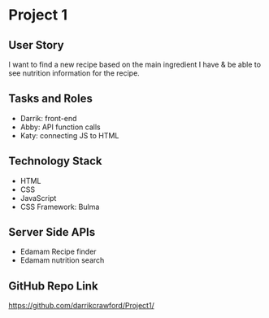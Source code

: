 # Project 1

## User Story
I want to find a new recipe based on the main ingredient I have & be able to see nutrition information for the recipe. 

## Tasks and Roles
* Darrik: front-end
* Abby: API function calls 
* Katy: connecting JS to HTML

## Technology Stack
* HTML
* CSS
* JavaScript
* CSS Framework: Bulma

## Server Side APIs
* Edamam Recipe finder
* Edamam nutrition search

## GitHub Repo Link
https://github.com/darrikcrawford/Project1/

